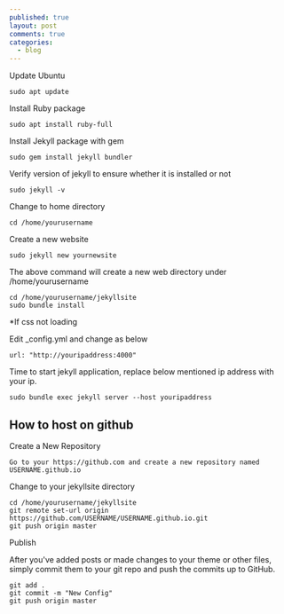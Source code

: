 ```yaml
---
published: true
layout: post
comments: true
categories:
  - blog
---
```

Update Ubuntu

	sudo apt update

Install Ruby package

    sudo apt install ruby-full

Install Jekyll package with gem

	sudo gem install jekyll bundler

Verify version of jekyll to ensure whether it is installed or not

	sudo jekyll -v

Change to home directory

	cd /home/yourusername

Create a new website

	sudo jekyll new yournewsite

The above command will create a new web directory under /home/yourusername

	cd /home/yourusername/jekyllsite
	sudo bundle install

*If css not loading

Edit _config.yml and change as below

	url: "http://youripaddress:4000"

Time to start jekyll application, replace below mentioned ip address with your ip.

	sudo bundle exec jekyll server --host youripaddress

## How to host on github

Create a New Repository

    Go to your https://github.com and create a new repository named USERNAME.github.io

Change to your jekyllsite directory

    cd /home/yourusername/jekyllsite
    git remote set-url origin https://github.com/USERNAME/USERNAME.github.io.git
    git push origin master

Publish

After you've added posts or made changes to your theme or other files, simply commit them to your git repo and push the commits up to GitHub.

    git add .
    git commit -m "New Config"
    git push origin master 



